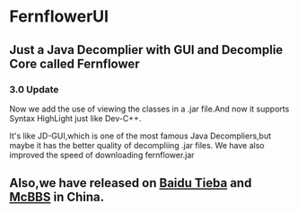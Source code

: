 # FernflowerUI
## Just a Java Decomplier with GUI and Decomplie Core called Fernflower

### 3.0 Update

Now we add the use of viewing the classes in a .jar file.And now it supports Syntax HighLight just like Dev-C++.

It's like JD-GUI,which is one of the most famous Java Decompliers,but maybe it has the better quality of decompliing .jar files.
We have also improved the speed of downloading fernflower.jar

## Also,we have released on [Baidu Tieba](https://tieba.baidu.com/p/5357968894?pid=113035827659&cid=0&red_tag=1675627321#113035827659) and [McBBS](http://www.mcbbs.net/forum.php?mod=viewthread&tid=773809&page=1#pid12656797) in China.
